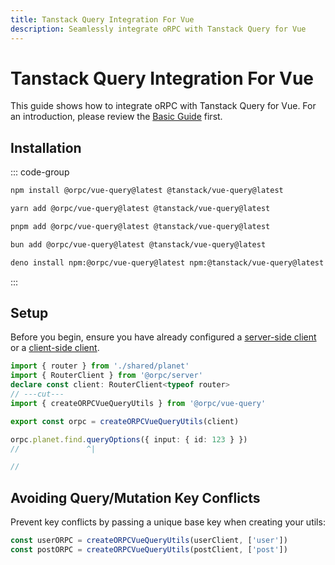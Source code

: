 ```yaml
---
title: Tanstack Query Integration For Vue
description: Seamlessly integrate oRPC with Tanstack Query for Vue
---
```


# Tanstack Query Integration For Vue

This guide shows how to integrate oRPC with Tanstack Query for Vue. For an introduction, please review the [Basic Guide](/docs/tanstack-query/basic) first.

## Installation

::: code-group

```sh [npm]
npm install @orpc/vue-query@latest @tanstack/vue-query@latest
```

```sh [yarn]
yarn add @orpc/vue-query@latest @tanstack/vue-query@latest
```

```sh [pnpm]
pnpm add @orpc/vue-query@latest @tanstack/vue-query@latest
```

```sh [bun]
bun add @orpc/vue-query@latest @tanstack/vue-query@latest
```

```sh [deno]
deno install npm:@orpc/vue-query@latest npm:@tanstack/vue-query@latest
```

:::

## Setup

Before you begin, ensure you have already configured a [server-side client](/docs/client/server-side) or a [client-side client](/docs/client/client-side).

```ts twoslash
import { router } from './shared/planet'
import { RouterClient } from '@orpc/server'
declare const client: RouterClient<typeof router>
// ---cut---
import { createORPCVueQueryUtils } from '@orpc/vue-query'

export const orpc = createORPCVueQueryUtils(client)

orpc.planet.find.queryOptions({ input: { id: 123 } })
//               ^|

//
```

## Avoiding Query/Mutation Key Conflicts

Prevent key conflicts by passing a unique base key when creating your utils:

```ts
const userORPC = createORPCVueQueryUtils(userClient, ['user'])
const postORPC = createORPCVueQueryUtils(postClient, ['post'])
```
